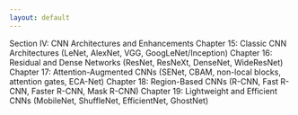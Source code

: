 ```yaml
---
layout: default
---
```


Section IV: CNN Architectures and Enhancements
Chapter 15: Classic CNN Architectures
(LeNet, AlexNet, VGG, GoogLeNet/Inception)
Chapter 16: Residual and Dense Networks
(ResNet, ResNeXt, DenseNet, WideResNet)
Chapter 17: Attention-Augmented CNNs
(SENet, CBAM, non-local blocks, attention gates, ECA-Net)
Chapter 18: Region-Based CNNs
(R-CNN, Fast R-CNN, Faster R-CNN, Mask R-CNN)
Chapter 19: Lightweight and Efficient CNNs
(MobileNet, ShuffleNet, EfficientNet, GhostNet)
